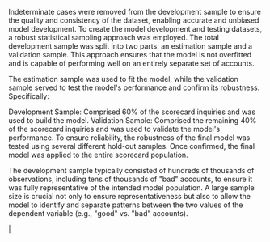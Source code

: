 Indeterminate cases were removed from the development sample to ensure the quality and consistency of the dataset, enabling accurate and unbiased model development.
To create the model development and testing datasets, a robust statistical sampling approach was employed. The total development sample was split into two parts: an estimation sample and a validation sample. This approach ensures that the model is not overfitted and is capable of performing well on an entirely separate set of accounts.

The estimation sample was used to fit the model, while the validation sample served to test the model's performance and confirm its robustness. Specifically:

Development Sample: Comprised 60% of the scorecard inquiries and was used to build the model.
Validation Sample: Comprised the remaining 40% of the scorecard inquiries and was used to validate the model's performance.
To ensure reliability, the robustness of the final model was tested using several different hold-out samples. Once confirmed, the final model was applied to the entire scorecard population.

The development sample typically consisted of hundreds of thousands of observations, including tens of thousands of "bad" accounts, to ensure it was fully representative of the intended model population. A large sample size is crucial not only to ensure representativeness but also to allow the model to identify and separate patterns between the two values of the dependent variable (e.g., "good" vs. "bad" accounts).



|
